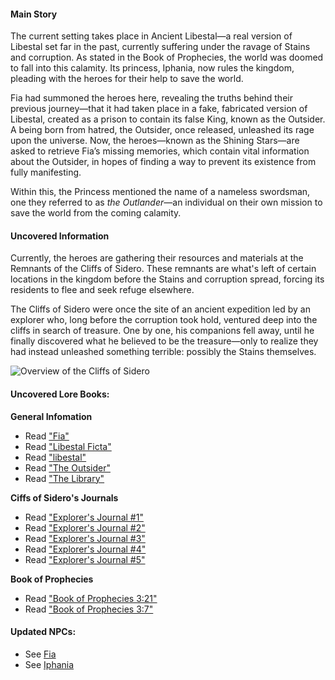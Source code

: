 #### Main Story

The current setting takes place in Ancient Libestal—a real version of Libestal set far in the past, currently suffering under the ravage of Stains and corruption. As stated in the Book of Prophecies, the world was doomed to fall into this calamity. Its princess, Iphania, now rules the kingdom, pleading with the heroes for their help to save the world.

Fia had summoned the heroes here, revealing the truths behind their previous journey—that it had taken place in a fake, fabricated version of Libestal, created as a prison to contain its false King, known as the Outsider. A being born from hatred, the Outsider, once released, unleashed its rage upon the universe. Now, the heroes—known as the Shining Stars—are asked to retrieve Fia’s missing memories, which contain vital information about the Outsider, in hopes of finding a way to prevent its existence from fully manifesting.

Within this, the Princess mentioned the name of a nameless swordsman, one they referred to as _the Outlander_—an individual on their own mission to save the world from the coming calamity.

#### Uncovered Information

Currently, the heroes are gathering their resources and materials at the Remnants of the Cliffs of Sidero. These remnants are what's left of certain locations in the kingdom before the Stains and corruption spread, forcing its residents to flee and seek refuge elsewhere.

The Cliffs of Sidero were once the site of an ancient expedition led by an explorer who, long before the corruption took hold, ventured deep into the cliffs in search of treasure. One by one, his companions fell away, until he finally discovered what he believed to be the treasure—only to realize they had instead unleashed something terrible: possibly the Stains themselves.

![Overview of the Cliffs of Sidero](/images-opt/lore-cliff-of-sidero.wepb)

#### Uncovered Lore Books:

**General Infomation**

- Read ["Fia"](#text:fia)
- Read ["Libestal Ficta"](#text:libestal-ficta)
- Read ["libestal"](#text:libestal)
- Read ["The Outsider"](#text:the-outsider)
- Read ["The Library"](#text:the-library)

**Ciffs of Sidero's Journals**

- Read ["Explorer's Journal #1"](#text:explorers-journal-1)
- Read ["Explorer's Journal #2"](#text:explorers-journal-2)
- Read ["Explorer's Journal #3"](#text:explorers-journal-3)
- Read ["Explorer's Journal #4"](#text:explorers-journal-4)
- Read ["Explorer's Journal #5"](#text:explorers-journal-5)

**Book of Prophecies**

- Read ["Book of Prophecies 3:21"](#text:book-of-prophecies-3-21)
- Read ["Book of Prophecies 3:7"](#text:book-of-prophecies-3-7)

#### Updated NPCs:

- See [Fia](#node:fia)
- See [Iphania](#node:iphania)
